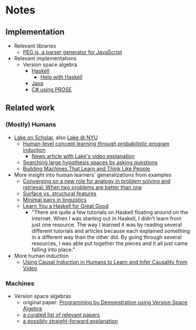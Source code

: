 # Notes

## Implementation

- Relevant libraries
	- [PEG.js, a parser generator for JavaScript](https://pegjs.org/)
- Relevant implementations
	- Version space algebra
		- [Haskell](https://github.com/creswick/HaVSA)
			- [Help with Haskell](http://learnyouahaskell.com/chapters)
		- [Java](https://code.google.com/archive/p/jversionspaces/)
		- [C# using PROSE](https://github.com/gustavoasoares/refazer)


## Related work

### (Mostly) Humans
- [Lake on Scholar](https://scholar.google.com/citations), also [Lake @ NYU](http://cims.nyu.edu/~brenden/)
	- [Human-level concept learning through probabilistic program induction](https://staff.fnwi.uva.nl/t.e.j.mensink/zsl2016/zslpubs/lake15science.pdf)
		- [News article with Lake's video explanation](http://www.kurzweilai.net/when-machines-learn-like-humans)
	- [Searching large hypothesis spaces by asking questions](http://www.cims.nyu.edu/~brenden/CohenLake2016CogSci.pdf)
	- [Building Machines That Learn and Think Like People](https://arxiv.org/pdf/1604.00289.pdf)
- More insight into human learners' generalizations from examples
	- [Converging on a new role for analogy in problem solving and retrieval: When two problems are better than one](https://business.illinois.edu/loewenstein/papers/Kurtz&Loewenstein%20Mem&Cog07.pdf)
	- [Surface vs. structural features](https://prezi.com/aeriw4h1ldxk/surface-vs-structural-features/)
	- [Minimal pairs in linguistics](https://en.wikipedia.org/wiki/Minimal_pair)
	- [Learn You a Haskell for Great Good](http://learnyouahaskell.com/introduction#about-this-tutorial)
		- "There are quite a few tutorials on Haskell floating around on the internet. When I was starting out in Haskell, I didn't learn from just one resource. The way I learned it was by reading several different tutorials and articles because each explained something in a different way than the other did. By going through several resources, I was able put together the pieces and it all just came falling into place."
- More human induction
	- [Using Causal Induction in Humans to Learn and Infer Causality from Video](http://www.stat.ucla.edu/~sczhu/papers/Conf_2013/Causality_Cognitive_Science_2013.pdf)

### Machines
- Version space algebras
	- original paper: [Programming by Demonstration using Version Space Algebra](http://tlau.org/research/papers/mlj01-draft.pdf)
	- [a curated list of relevant papers](http://www.citeulike.org/user/creswick/tag/version_spaces)
	- [a possibly straight-forward explanation](https://github.com/creswick/HaVSA/blob/master/documents/intro.md)